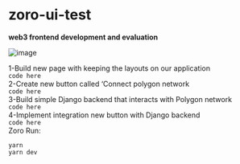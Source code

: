 # zoro-ui-test

**web3 frontend development and evaluation**


![image](https://github.com/user-attachments/assets/38a6a653-72e9-4bf3-926f-570941126c78)


1-Build new page with keeping the layouts on our application\
`code here`\
2-Create new button called ‘Connect polygon network\
`code here`\
3-Build simple Django backend that interacts with Polygon network\
`code here`\
4-Implement integration new button with Django backend\
`code here`\
Zoro Run:

    yarn
    yarn dev
